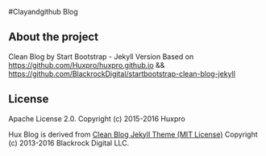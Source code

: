 #Clayandgithub Blog

## About the project
Clean Blog by Start Bootstrap - Jekyll Version
Based on https://github.com/Huxpro/huxpro.github.io
&& https://github.com/BlackrockDigital/startbootstrap-clean-blog-jekyll 

## License

Apache License 2.0.
Copyright (c) 2015-2016 Huxpro

Hux Blog is derived from [Clean Blog Jekyll Theme (MIT License)](https://github.com/BlackrockDigital/startbootstrap-clean-blog-jekyll/)
Copyright (c) 2013-2016 Blackrock Digital LLC.
